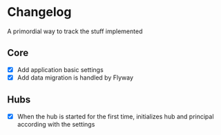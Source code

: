 # Changelog

A primordial way to track the stuff implemented

## Core
- [x] Add application basic settings
- [x] Add data migration is handled by Flyway

## Hubs
- [x] When the hub is started for the first time, initializes hub and principal according with the settings
